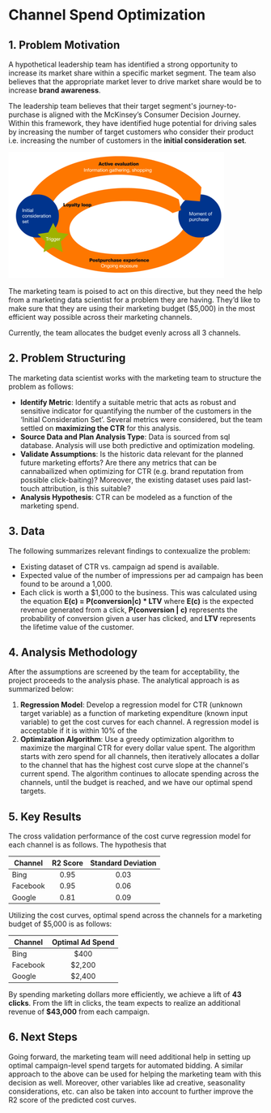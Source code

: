 # **Channel Spend Optimization**

## 1. Problem Motivation
A hypothetical leadership team has identified a strong opportunity to increase its market share within a specific market segment. The team also believes that the appropriate market lever to drive market share would be to increase **brand awareness**. 

The leadership team believes that their target segment's journey-to-purchase is aligned with the McKinsey’s Consumer Decision Journey. Within this framework, they have identified huge potential for driving sales by increasing the number of target customers who consider their product i.e. increasing the number of customers in the **initial consideration set**.

![Problem Motivation](https://github.com/sahilsaxena21/channel_spend_optimization/blob/main/CDJ.png)

The marketing team is poised to act on this directive, but they need the help from a marketing data scientist for a problem they are having. They’d like to make sure that they are using their marketing budget ($5,000) in the most efficient way possible across their marketing channels. 

Currently, the team allocates the budget evenly across all 3 channels.

## 2. Problem Structuring
The marketing data scientist works with the marketing team to structure the problem as follows:

-	**Identify Metric**: Identify a suitable metric that acts as robust and sensitive indicator for quantifying the number of the customers in the ‘Initial Consideration Set’. Several metrics were considered, but the team settled on **maximizing the CTR** for this analysis. 
-	**Source Data and Plan Analysis Type**: Data is sourced from sql database. Analysis will use both predictive and optimization modeling.
-	**Validate Assumptions**: Is the historic data relevant for the planned future marketing efforts? Are there any metrics that can be cannabailized when optimizing for CTR (e.g. brand reputation from possible click-baiting)? Moreover, the existing dataset uses paid last-touch attribution, is this suitable?
-	**Analysis Hypothesis**: CTR can be modeled as a function of the marketing spend.

## 3. Data
The following summarizes relevant findings to contexualize the problem:
- Existing dataset of CTR vs. campaign ad spend is available.
- Expected value of the number of impressions per ad campaign has been found to be around a 1,000.
- Each click is worth a $1,000 to the business. This was calculated using the equation **E(c) = P(conversion|c) * LTV** where **E(c)** is the expected revenue generated from a click, **P(conversion | c)** represents the probability of conversion given a user has clicked, and **LTV** represents the lifetime value of the customer.

## 4. Analysis Methodology
After the assumptions are screened by the team for acceptability, the project proceeds to the analysis phase. The analytical approach is as summarized below:

1. **Regression Model**: Develop a regression model for CTR (unknown target variable) as a function of marketing expenditure (known input variable) to get the cost curves for each channel. A regression model is acceptable if it is within 10% of the 
2. **Optimization Algorithm**: Use a greedy optimization algorithm to maximize the marginal CTR for every dollar value spent. The algorithm starts with zero spend for all channels, then iteratively allocates a dollar to the channel that has the highest cost curve slope at the channel's current spend. The algorithm continues to allocate spending across the channels, until the budget is reached, and we have our optimal spend targets.

## 5. Key Results

The cross validation performance of the cost curve regression model for each channel is as follows. The hypothesis that 

| Channel | R2 Score  | Standard Deviation | 
| ---   | :-: | :-: | 
| Bing| 0.95 | 0.03 | 
| Facebook | 0.95 | 0.06 | 
| Google | 0.81 | 0.09 | 

Utilizing the cost curves, optimal spend across the channels for a marketing budget of $5,000 is as follows:

| Channel | Optimal Ad Spend  |
| ---   | :-: | 
| Bing| $400 | 
| Facebook | $2,200 |  
| Google | $2,400 |  

By spending marketing dollars more efficiently, we achieve a lift of **43 clicks**. From the lift in clicks, the team expects to realize an additional revenue of **$43,000** from each campaign.

## 6. Next Steps

Going forward, the marketing team will need additional help in setting up optimal campaign-level spend targets for automated bidding. A similar approach to the above can be used for helping the marketing team with this decision as well. Moreover, other variables like ad creative, seasonality considerations, etc. can also be taken into account to further improve the R2 score of the predicted cost curves.
